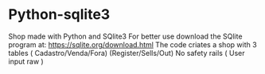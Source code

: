 # Python-sqlite3
Shop made with Python and SQlite3
For better use download the SQlite program at: https://sqlite.org/download.html
The code criates a shop with 3 tables ( Cadastro/Venda/Fora) (Register/Sells/Out)
No safety rails ( User input raw )
